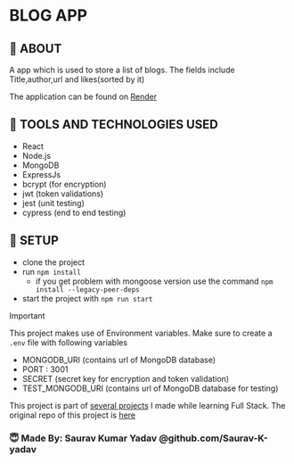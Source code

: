 # BLOG APP
##  :scroll: ABOUT
A app which is used to store a list of blogs. The fields include Title,author,url and likes(sorted by it)

The application can be found on [Render](https://blog-app-huex.onrender.com/)

##  :hammer: TOOLS AND TECHNOLOGIES USED
  + React
  + Node.js
  + MongoDB
  + ExpressJs
  + bcrypt (for encryption)
  + jwt (token validations)
  + jest (unit testing)
  + cypress (end to end testing)

## :wrench: SETUP
- clone the project
- run `npm install`
  - if you get problem with mongoose version use the command `npm install --legacy-peer-deps`
- start the project with `npm run start`
> [!IMPORTANT]
> This project makes use of Environment variables. Make sure to create a `.env` file with following variables
> - MONGODB_URI (contains url of MongoDB database)
> - PORT : 3001
> - SECRET (secret key for encryption and token validation)
> - TEST_MONGODB_URI (contains url of MongoDB database for testing)


This project is part of [several projects](https://github.com/Saurav-K-yadav/FullStackOpen) I made while learning Full Stack. The original repo of this project is [here](https://github.com/Saurav-K-yadav/FullStackOpen/tree/main/part4)
### :innocent: Made By: Saurav Kumar Yadav @github.com/Saurav-K-yadav
